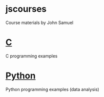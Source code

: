 # jscourses
Course materials by John Samuel

# [C](c/README.md)

C programming examples

# [Python](python/README.md)

Python programming examples (data analysis)


